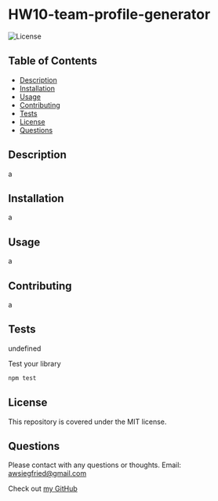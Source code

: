 # **HW10-team-profile-generator**
![License](https://img.shields.io/badge/MIT-license-purple)

## **Table of Contents**

* [Description](#Description)
* [Installation](#Installation)
* [Usage](#Usage)
* [Contributing](#Contributing)
* [Tests](#Tests)
* [License](#License)
* [Questions](#Questions)

## **Description**

a

## **Installation**

a

## **Usage**

a

## **Contributing**

a

## **Tests**

undefined

Test your library
```sh
npm test
```

## **License**

This repository is covered under the MIT license. 

## **Questions**
Please contact with any questions or thoughts.
Email: awsiegfried@gmail.com

Check out [my GitHub](https://github.com/AWSiegfried)
